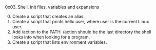 0x03. Shell, init files, variables and expansions

0. Create a script that creates an alias.
1. Create a script that prints hello user, where user is the current Linux user.
2. Add /action to the PATH. /action should be the last directory the shell looks into when looking for a program.
4. Create a script that lists environment variables.
